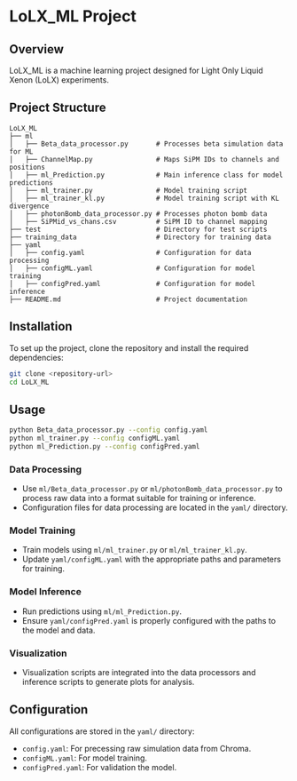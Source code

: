 # LoLX_ML Project

## Overview
LoLX_ML is a machine learning project designed for Light Only Liquid Xenon (LoLX) experiments.

## Project Structure
```
LoLX_ML
├── ml
│   ├── Beta_data_processor.py       # Processes beta simulation data for ML
│   ├── ChannelMap.py                # Maps SiPM IDs to channels and positions
│   ├── ml_Prediction.py             # Main inference class for model predictions
│   ├── ml_trainer.py                # Model training script
│   ├── ml_trainer_kl.py             # Model training script with KL divergence
│   ├── photonBomb_data_processor.py # Processes photon bomb data
│   ├── SiPMid_vs_chans.csv          # SiPM ID to channel mapping
├── test                             # Directory for test scripts
├── training_data                    # Directory for training data
├── yaml
│   ├── config.yaml                  # Configuration for data processing
│   ├── configML.yaml                # Configuration for model training
│   ├── configPred.yaml              # Configuration for model inference
├── README.md                        # Project documentation
```

## Installation
To set up the project, clone the repository and install the required dependencies:

```bash
git clone <repository-url>
cd LoLX_ML
```

## Usage
```bash
python Beta_data_processor.py --config config.yaml
python ml_trainer.py --config configML.yaml
python ml_Prediction.py --config configPred.yaml
```

### Data Processing
- Use `ml/Beta_data_processor.py` or `ml/photonBomb_data_processor.py` to process raw data into a format suitable for training or inference.
- Configuration files for data processing are located in the `yaml/` directory.

### Model Training
- Train models using `ml/ml_trainer.py` or `ml/ml_trainer_kl.py`.
- Update `yaml/configML.yaml` with the appropriate paths and parameters for training.

### Model Inference
- Run predictions using `ml/ml_Prediction.py`.
- Ensure `yaml/configPred.yaml` is properly configured with the paths to the model and data.

### Visualization
- Visualization scripts are integrated into the data processors and inference scripts to generate plots for analysis.

## Configuration
All configurations are stored in the `yaml/` directory:
- `config.yaml`: For precessing raw simulation data from Chroma.
- `configML.yaml`: For model training.
- `configPred.yaml`: For validation the model.

